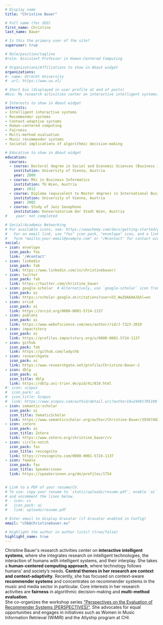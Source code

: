 ```yaml
---
# Display name
title: "Christine Bauer"

# Full name (for SEO)
first_name: Christine
last_name: Bauer

# Is this the primary user of the site?
superuser: true

# Role/position/tagline
#role: Assistant Professor in Human-Centered Computing

# Organizations/Affiliations to show in About widget
organizations:
#- name: Utrecht University
#  url: https://www.uu.nl/

# Short bio (displayed in user profile at end of posts)
#bio: My research activities center on interactive intelligent systems. A central theme in my research are context and context-adaptivity. Currently, I focus on context-aware (music) recommender systems.

# Interests to show in About widget
interests:
- Intelligent interactive systems
- Recommender systems
- Context-adaptive systems
- Human-centered computing
- Fairness
- Multi-method evaluation
- Music recommender systems
- Societal implications of algorithmic decision-making

# Education to show in About widget
education:
  courses:
  - course: Doctoral degree in Social and Economic Sciences (Business Informatics)
    institution: University of Vienna, Austria
    year: 2009
  - course: MSc in Business Informatics
    institution: TU Wien, Austria
    year: 2011
  - course: Diploma (equivalent to Master degree) in International Business Administration
    institution: University of Vienna, Austria
    year: 2002
  - course: Study of Jazz Saxophone
    institution: Konservatorium der Stadt Wien, Austria
#    year: not completed

# Social/Academic Networking
# For available icons, see: https://wowchemy.com/docs/getting-started/page-builder/#icons
#   For an email link, use "fas" icon pack, "envelope" icon, and a link in the
#   form "mailto:your-email@example.com" or "/#contact" for contact widget.
social:
- icon: envelope
  icon_pack: fas
  link: '/#contact'
- icon: linkedin
  icon_pack: fab
  link: https://www.linkedin.com/in/christinebauer/
- icon: twitter
  icon_pack: fab
  link: https://twitter.com/christine_bauer
- icon: google-scholar  # Alternatively, use `google-scholar` icon from `ai` icon pack // fasgraduation-cap
  icon_pack: ai
  link: https://scholar.google.at/citations?user=55_WwZ8AAAAJ&hl=en
- icon: orcid
  icon_pack: ai
  link: https://orcid.org/0000-0001-5724-1137
- icon: publons
  icon_pack: ai
  link: https://www.webofscience.com/wos/author/rid/J-7323-2019
- icon: impactstory
  icon_pack: ai
  link: https://profiles.impactstory.org/u/0000-0001-5724-1137
- icon: github
  icon_pack: fab
  link: https://github.com/ladychb
- icon: researchgate
  icon_pack: ai
  link: https://www.researchgate.net/profile/Christine-Bauer-2
- icon: dblp
  icon_pack: ai
  icon_title: dblp
  link: https://dblp.uni-trier.de/pid/41/819.html
#- icon: scopus
#  icon_pack: ai
#  icon_title: Scopus
#  link: https://www.scopus.com/authid/detail.uri?authorId=24491705100
- icon: semantic-scholar
  icon_pack: ai
  icon_title: SematicScholar
  link: https://www.semanticscholar.org/author/Christine-Bauer/39367482
- icon: zotero
  icon_pack: ai
  icon_title: Zotero
  link: https://www.zotero.org/christine_bauer/cv
- icon: circle-notch
  icon_pack: fas
  icon_title: rescognito
  link: https://rescognito.com/0000-0001-5724-1137
- icon: female
  icon_pack: fas
  icon_title: Speakerinnen
  link: https://speakerinnen.org/de/profiles/1754

        
# Link to a PDF of your resume/CV.
# To use: copy your resume to `static/uploads/resume.pdf`, enable `ai` icons in `params.toml`, 
# and uncomment the lines below.
# - icon: cv
#   icon_pack: ai
#   link: uploads/resume.pdf

# Enter email to display Gravatar (if Gravatar enabled in Config)
email: "chb@christinebauer.eu"

# Highlight the author in author lists? (true/false)
highlight_name: true
---
```



<!--Christine Bauer is a professor at the Department of Artificial Intelligence and Human Interfaces (AIHI) at the University of Salzburg, Austria. -->

Christine Bauer's research activities center on **interactive intelligent systems**, where she integrates research on intelligent technologies, the interaction of humans with intelligent systems, and their interplay. She takes a **human-centered computing approach**, where technology follows humans’ and society’s needs. **Central themes in her research are context and context-adaptivity**. Recently, she has focused on context-aware **recommender systems** and concentrates on recommender systems in the music and media sector in particular. Core interests in her research activities are **fairness** in algorithmic decision-making and **multi-method evaluation**.   
She co-organizes the workshop series ["Perspectives on the Evaluation of Recommender Systems (PERSPECTIVES)"](http://perspectives-ws.github.io). She advocates for equal opportunities and engages in initiatives such as Women in Music Information Retrieval (WiMIR) and the Allyship program at CHI.

<!--Further interests span manifold fields such as online self-disclosure and privacy, methods for designing context-adaptive systems, and the creative industries.  -->


<!--{{< icon name="download" pack="fas" >}} Download my {{< staticref "uploads/demo_resume.pdf" "newtab" >}}resumé{{< /staticref >}}. -->
